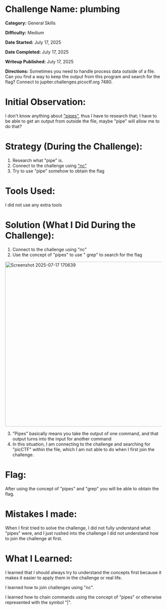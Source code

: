 # Challenge Name: plumbing

**Category:** General Skills

**Difficulty:** Medium

**Date Started:** July 17, 2025

**Date Completed:** July 17, 2025

**Writeup Published:** July 17, 2025

**Directions:** 
Sometimes you need to handle process data outside of a file. Can you find a way to keep the output from this program and search for the flag? Connect to jupiter.challenges.picoctf.org 7480.

 # Initial Observation: 
 I don't know anything about ["pipes"](https://www.linfo.org/pipes.html), thus I have to research that;
 I have to be able to get an output from outside the file, maybe "pipe" will allow me to do that? 

 # Strategy (During the Challenge):
1. Research what "pipe" is.
2. Connect to the challenge using ["nc"](https://phoenixnap.com/kb/nc-command)
3. Try to use "pipe" somehow to obtain the flag

 # Tools Used:
I did not use any extra tools 

# Solution (What I Did During the Challenge): 
1. Connect to the challenge using "nc"
2. Use the concept of "pipes" to use " grep" to search for the flag
<img width="977" height="529" alt="Screenshot 2025-07-17 170639" src="https://github.com/user-attachments/assets/f1d8d5b3-0d01-44fc-9e77-f749267666ed" />


3. "Pipes" basically means you take the output of one command, and that output turns into the input for another command
4. In this situation, I am connecting to the challenge and searching for "picCTF" within the file, which I am not able to do when I first join the challenge.

# Flag: 

After using the concept of "pipes" and "grep" you will be able to obtain the flag.

# Mistakes I made:
When I first tried to solve the challenge, I did not fully understand what "pipes" were, and I just rushed into the challenge
I did not understand how to join the challenge at first.

# What I Learned:
I learned that I should always try to understand the concepts first because it makes it easier to apply them in the challenge or real life.

I learned how to join challenges using "nc".

I learned how to chain commands using the concept of "pipes" or otherwise represented with the symbol "|".
